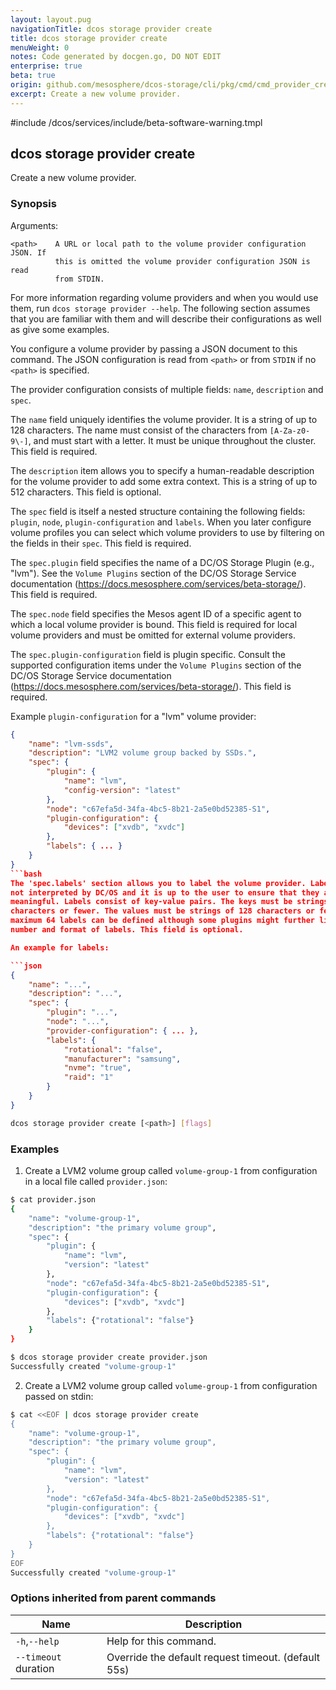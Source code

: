 ```yaml
---
layout: layout.pug
navigationTitle: dcos storage provider create
title: dcos storage provider create
menuWeight: 0
notes: Code generated by docgen.go, DO NOT EDIT
enterprise: true
beta: true
origin: github.com/mesosphere/dcos-storage/cli/pkg/cmd/cmd_provider_create.go
excerpt: Create a new volume provider.
---
```

#include /dcos/services/include/beta-software-warning.tmpl

## dcos storage provider create

Create a new volume provider.

### Synopsis

Arguments:

    <path>    A URL or local path to the volume provider configuration JSON. If
              this is omitted the volume provider configuration JSON is read
              from STDIN.

For more information regarding volume providers and when you would use them, run
`dcos storage provider --help`. The following section assumes that you are
familiar with them and will describe their configurations as well as give some
examples.

You configure a volume provider by passing a JSON document to this command. The
JSON configuration is read from `<path>` or from `STDIN` if no `<path>` is
specified.

The provider configuration consists of multiple fields: `name`, `description`
and `spec`.

The `name` field uniquely identifies the volume provider. It is a string of up
to 128 characters. The name must consist of the characters from `[A-Za-z0-9\-]`,
and must start with a letter. It must be unique throughout the cluster. This
field is required.

The `description` item allows you to specify a human-readable description for
the volume provider to add some extra context. This is a string of up to 512
characters. This field is optional.

The `spec` field is itself a nested structure containing the following fields:
`plugin`, `node`, `plugin-configuration` and `labels`. When you later configure
volume profiles you can select which volume providers to use by filtering on the
fields in their `spec`. This field is required.

The `spec.plugin` field specifies the name of a DC/OS Storage Plugin (e.g.,
"lvm"). See the `Volume Plugins` section of the DC/OS Storage Service
documentation (<https://docs.mesosphere.com/services/beta-storage/>).
This field is required.

The `spec.node` field specifies the Mesos agent ID of a specific agent to which
a local volume provider is bound. This field is required for local volume
providers and must be omitted for external volume providers.

The `spec.plugin-configuration` field is plugin specific. Consult the supported
configuration items under the `Volume Plugins` section of the DC/OS Storage
Service documentation (<https://docs.mesosphere.com/services/beta-storage/>).
This field is required.

Example `plugin-configuration` for a "lvm" volume provider:

```json
{
    "name": "lvm-ssds",
    "description": "LVM2 volume group backed by SSDs.",
    "spec": {
        "plugin": {
            "name": "lvm",
            "config-version": "latest"
        },
        "node": "c67efa5d-34fa-4bc5-8b21-2a5e0bd52385-S1",
        "plugin-configuration": {
            "devices": ["xvdb", "xvdc"]
        },
        "labels": { ... }
    }
}
```bash
The 'spec.labels' section allows you to label the volume provider. Labels are
not interpreted by DC/OS and it is up to the user to ensure that they are
meaningful. Labels consist of key-value pairs. The keys must be strings of 128
characters or fewer. The values must be strings of 128 characters or fewer. At
maximum 64 labels can be defined although some plugins might further limit the
number and format of labels. This field is optional.

An example for labels:

```json
{
    "name": "...",
    "description": "...",
    "spec": {
        "plugin": "...",
        "node": "...",
        "provider-configuration": { ... },
        "labels": {
            "rotational": "false",
            "manufacturer": "samsung",
            "nvme": "true",
            "raid": "1"
        }
    }
}
```


```bash
dcos storage provider create [<path>] [flags]
```

### Examples

1. Create a LVM2 volume group called `volume-group-1` from configuration in a local file called `provider.json`:

```bash
$ cat provider.json
{
    "name": "volume-group-1",
    "description": "the primary volume group",
    "spec": {
        "plugin": {
            "name": "lvm",
            "version": "latest"
        },
        "node": "c67efa5d-34fa-4bc5-8b21-2a5e0bd52385-S1",
        "plugin-configuration": {
            "devices": ["xvdb", "xvdc"]
        },
        "labels": {"rotational": "false"}
    }
}

$ dcos storage provider create provider.json
Successfully created "volume-group-1"
```

2. Create a LVM2 volume group called `volume-group-1` from configuration passed on stdin:

```bash
$ cat <<EOF | dcos storage provider create
{
    "name": "volume-group-1",
    "description": "the primary volume group",
    "spec": {
        "plugin": {
            "name": "lvm",
            "version": "latest"
        },
        "node": "c67efa5d-34fa-4bc5-8b21-2a5e0bd52385-S1",
        "plugin-configuration": {
            "devices": ["xvdb", "xvdc"]
        },
        "labels": {"rotational": "false"}
    }
}
EOF
Successfully created "volume-group-1"
```

### Options inherited from parent commands

Name | Description
--- | ---
`-h`,`--help` | Help for this command.
`--timeout` duration | Override the default request timeout. (default 55s)

